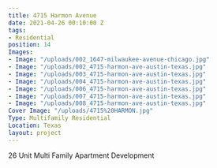 ```yaml
---
title: 4715 Harmon Avenue
date: 2021-04-26 00:10:00 Z
tags:
- Residential
position: 14
Images:
- Image: "/uploads/002_1647-milwaukee-avenue-chicago.jpg"
- Image: "/uploads/002_4715-harmon-ave-austin-texas.jpg"
- Image: "/uploads/003_4715-harmon-ave-austin-texas.jpg"
- Image: "/uploads/004_4715-harmon-ave-austin-texas.jpg"
- Image: "/uploads/006_4715-harmon-ave-austin-texas.jpg"
- Image: "/uploads/007_4715-harmon-ave-austin-texas.jpg"
- Image: "/uploads/008_4715-harmon-ave-austin-texas.jpg"
Cover Image: "/uploads/4715%20HARMON.jpg"
Type: Multifamily Residential
Location: Texas
layout: project
---
```


26 Unit Multi Family Apartment Development

